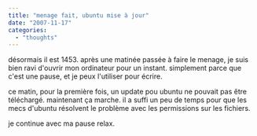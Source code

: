 ```yaml
---
title: "menage fait, ubuntu mise à jour"
date: "2007-11-17"
categories: 
  - "thoughts"
---
```


désormais il est 1453. 
après une matinée passée à faire le menage, je suis bien ravi d'ouvrir mon ordinateur pour un instant. simplement parce que c'est une pause, et je peux l'utiliser pour écrire.  
  
ce matin, pour la première fois, un update pou ubuntu ne pouvait pas être téléchargé. maintenant ça marche. il a suffi un peu de temps pour que les mecs d'ubuntu résolvent le problème avec les permissions sur les fichiers.  
  
je continue avec ma pause relax.
